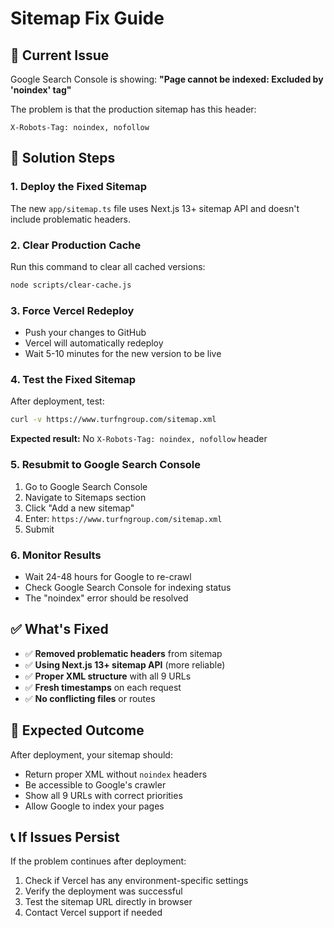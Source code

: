 # Sitemap Fix Guide

## 🚨 Current Issue
Google Search Console is showing: **"Page cannot be indexed: Excluded by 'noindex' tag"**

The problem is that the production sitemap has this header:
```
X-Robots-Tag: noindex, nofollow
```

## 🔧 Solution Steps

### 1. Deploy the Fixed Sitemap
The new `app/sitemap.ts` file uses Next.js 13+ sitemap API and doesn't include problematic headers.

### 2. Clear Production Cache
Run this command to clear all cached versions:
```bash
node scripts/clear-cache.js
```

### 3. Force Vercel Redeploy
- Push your changes to GitHub
- Vercel will automatically redeploy
- Wait 5-10 minutes for the new version to be live

### 4. Test the Fixed Sitemap
After deployment, test:
```bash
curl -v https://www.turfngroup.com/sitemap.xml
```

**Expected result:** No `X-Robots-Tag: noindex, nofollow` header

### 5. Resubmit to Google Search Console
1. Go to Google Search Console
2. Navigate to Sitemaps section
3. Click "Add a new sitemap"
4. Enter: `https://www.turfngroup.com/sitemap.xml`
5. Submit

### 6. Monitor Results
- Wait 24-48 hours for Google to re-crawl
- Check Google Search Console for indexing status
- The "noindex" error should be resolved

## ✅ What's Fixed

- ✅ **Removed problematic headers** from sitemap
- ✅ **Using Next.js 13+ sitemap API** (more reliable)
- ✅ **Proper XML structure** with all 9 URLs
- ✅ **Fresh timestamps** on each request
- ✅ **No conflicting files** or routes

## 🎯 Expected Outcome

After deployment, your sitemap should:
- Return proper XML without `noindex` headers
- Be accessible to Google's crawler
- Show all 9 URLs with correct priorities
- Allow Google to index your pages

## 📞 If Issues Persist

If the problem continues after deployment:
1. Check if Vercel has any environment-specific settings
2. Verify the deployment was successful
3. Test the sitemap URL directly in browser
4. Contact Vercel support if needed 